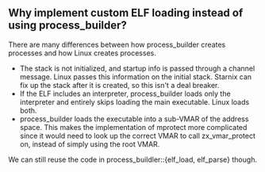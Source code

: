 ## Why implement custom ELF loading instead of using process_builder?

There are many differences between how process_builder creates processes and how Linux creates processes.
- The stack is not initialized, and startup info is passed through a channel message. Linux passes this information on the initial stack. Starnix can fix up the stack after it is created, so this isn't a deal breaker.
- If the ELF includes an interpreter, process_builder loads only the interpreter and entirely skips loading the main executable. Linux loads both.
- process_builder loads the executable into a sub-VMAR of the address space. This makes the implementation of mprotect more complicated since it would need to look up the correct VMAR to call zx_vmar_protect on, instead of simply using the root VMAR.

We can still reuse the code in process_buildler::{elf_load, elf_parse} though.

